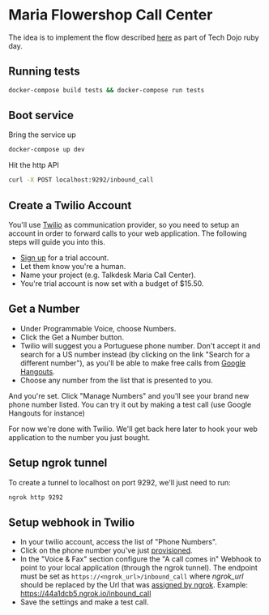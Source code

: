 # Maria Flowershop Call Center
The idea is to implement the flow described [here](https://talkdesk.atlassian.net/wiki/spaces/CXMWE/pages/547553303/Onboarding+challenge) as part of Tech Dojo
ruby day.

## Running tests
```bash
docker-compose build tests && docker-compose run tests
```

## Boot service
Bring the service up
```bash
docker-compose up dev
```

Hit the http API
```bash
curl -X POST localhost:9292/inbound_call
```

## Create a Twilio Account
You'll use [Twilio](https://www.twilio.com/) as communication provider, so you need to setup an account in order
to forward calls to your web application. The following steps will guide you into this.

- [Sign up](https://www.twilio.com/try-twilio) for a trial account.
- Let them know you're a human.
- Name your project (e.g. Talkdesk Maria Call Center).
- You're trial account is now set with a budget of $15.50.

## Get a Number
- Under Programmable Voice, choose Numbers.
- Click the Get a Number button.
- Twilio will suggest you a Portuguese phone number. Don't accept it and search for a US number instead (by clicking on the link "Search for a different number"), as you'll be able to make free calls from [Google Hangouts](https://hangouts.google.com/).
- Choose any number from the list that is presented to you.

And you're set. Click "Manage Numbers" and you'll see your brand new phone number listed. You can try it out by making a test call (use Google Hangouts for instance)

For now we're done with Twilio. We'll get back here later to hook your web application to the number you just bought.

## Setup ngrok tunnel
To create a tunnel to localhost on port 9292, we'll just need to run:
```bash
ngrok http 9292
```

## Setup webhook in Twilio
- In your twilio account, access the list of "Phone Numbers".
- Click on the phone number you've just [provisioned](#get-a-number).
- In the "Voice & Fax" section configure the "A call comes in" Webhook to point to your local application (through the ngrok tunnel). The endpoint must be set as `https://<ngrok_url>/inbound_call` where *ngrok_url* should be replaced by the Url that was [assigned by ngrok](#setup-ngrok-tunnel).
      Example: https://44a1dcb5.ngrok.io/inbound_call
- Save the settings and make a test call.

